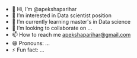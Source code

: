 - 👋 Hi, I’m @apekshaparihar
- 👀 I’m interested in Data scientist position 
- 🌱 I’m currently learning master's in Data science 
- 💞️ I’m looking to collaborate on ...
- 📫 How to reach me apekshaparihar@gmail.com
- 😄 Pronouns: ...
- ⚡ Fun fact: ...

<!---
apekshaparihar/apekshaparihar is a ✨ special ✨ repository because its `README.md` (this file) appears on your GitHub profile.
You can click the Preview link to take a look at your changes.
--->
